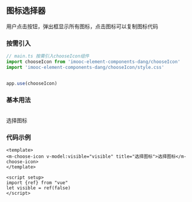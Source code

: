 ## 图标选择器
用户点击按钮，弹出框显示所有图标，点击图标可以复制图标代码

### 按需引入

```javascript
// main.ts 按需引入chooseIcon组件
import chooseIcon from 'imooc-element-components-dang/chooseIcon'
import 'imooc-element-components-dang/chooseIcon/style.css'


app.use(chooseIcon)
```

### 基本用法
<br>
  <div>
    <m-choose-icon v-model:visible="visible" title="选择图标">选择图标</m-choose-icon>
  </div>

### 代码示例
<script setup>
import {ref} from "vue"
let visible = ref(false)
</script>
```vue
<template>
<m-choose-icon v-model:visible="visible" title="选择图标">选择图标</m-choose-icon>
</template>

<script setup>
import {ref} from "vue"
let visible = ref(false)
</script>
```

